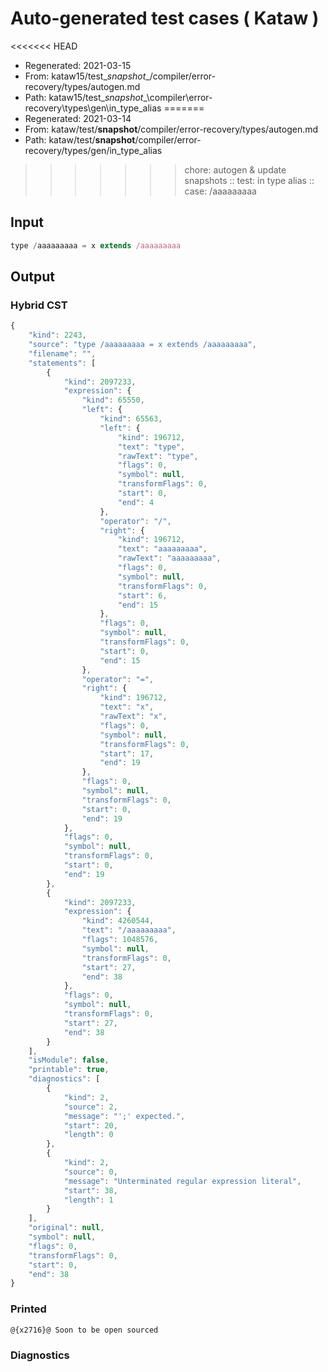 # Auto-generated test cases ( Kataw )
<<<<<<< HEAD
- Regenerated: 2021-03-15
- From: kataw15/test\__snapshot__/compiler/error-recovery/types/autogen.md
- Path: kataw15/test\__snapshot__\compiler\error-recovery\types\gen\in_type_alias
=======
- Regenerated: 2021-03-14
- From: kataw/test/__snapshot__/compiler/error-recovery/types/autogen.md
- Path: kataw/test/__snapshot__/compiler/error-recovery/types/gen/in_type_alias
>>>>>>> chore: autogen & update snapshots
> :: test: in type alias
> :: case: /aaaaaaaaa
## Input

`````js
type /aaaaaaaaa = x extends /aaaaaaaaa
`````

## Output

### Hybrid CST

```javascript
{
    "kind": 2243,
    "source": "type /aaaaaaaaa = x extends /aaaaaaaaa",
    "filename": "",
    "statements": [
        {
            "kind": 2097233,
            "expression": {
                "kind": 65550,
                "left": {
                    "kind": 65563,
                    "left": {
                        "kind": 196712,
                        "text": "type",
                        "rawText": "type",
                        "flags": 0,
                        "symbol": null,
                        "transformFlags": 0,
                        "start": 0,
                        "end": 4
                    },
                    "operator": "/",
                    "right": {
                        "kind": 196712,
                        "text": "aaaaaaaaa",
                        "rawText": "aaaaaaaaa",
                        "flags": 0,
                        "symbol": null,
                        "transformFlags": 0,
                        "start": 6,
                        "end": 15
                    },
                    "flags": 0,
                    "symbol": null,
                    "transformFlags": 0,
                    "start": 0,
                    "end": 15
                },
                "operator": "=",
                "right": {
                    "kind": 196712,
                    "text": "x",
                    "rawText": "x",
                    "flags": 0,
                    "symbol": null,
                    "transformFlags": 0,
                    "start": 17,
                    "end": 19
                },
                "flags": 0,
                "symbol": null,
                "transformFlags": 0,
                "start": 0,
                "end": 19
            },
            "flags": 0,
            "symbol": null,
            "transformFlags": 0,
            "start": 0,
            "end": 19
        },
        {
            "kind": 2097233,
            "expression": {
                "kind": 4260544,
                "text": "/aaaaaaaaa",
                "flags": 1048576,
                "symbol": null,
                "transformFlags": 0,
                "start": 27,
                "end": 38
            },
            "flags": 0,
            "symbol": null,
            "transformFlags": 0,
            "start": 27,
            "end": 38
        }
    ],
    "isModule": false,
    "printable": true,
    "diagnostics": [
        {
            "kind": 2,
            "source": 2,
            "message": "';' expected.",
            "start": 20,
            "length": 0
        },
        {
            "kind": 2,
            "source": 0,
            "message": "Unterminated regular expression literal",
            "start": 38,
            "length": 1
        }
    ],
    "original": null,
    "symbol": null,
    "flags": 0,
    "transformFlags": 0,
    "start": 0,
    "end": 38
}
```

### Printed

```javascript
@{x2716}@ Soon to be open sourced
```

### Diagnostics

```javascript

```

